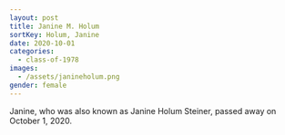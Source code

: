 ```yaml
---
layout: post
title: Janine M. Holum
sortKey: Holum, Janine
date: 2020-10-01
categories:
  - class-of-1978
images:
  - /assets/janineholum.png
gender: female
---
```

Janine, who was also known as Janine Holum Steiner, passed away on October 1, 2020.